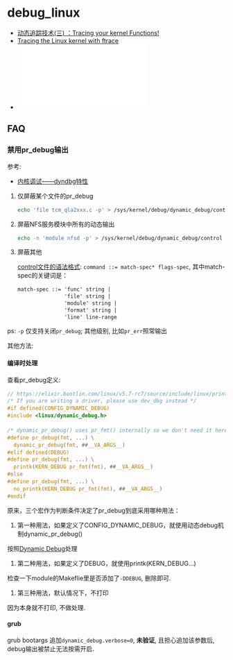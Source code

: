 # debug_linux
- [动态追踪技术(三) ：Tracing your kernel Functions!](https://riboseyim.github.io/2017/04/17/DTrace_FTrace/)
- [Tracing the Linux kernel with ftrace](https://embeddedbits.org/tracing-the-linux-kernel-with-ftrace/)
- ![Debugging Embedded Linux Systems: Dynamic Debug](/misc/pdf/os/Kernel-Debug-Series-Part4-dynamic-debug.pdf)

## FAQ
### 禁用pr_debug输出
参考:
- [内核调试——dyndbg特性](http://linux.laoqinren.net/kernel/kernel-dynamic-debug/)


1. 仅屏蔽某个文件的pr_debug

    ```bash
    echo 'file tcm_qla2xxx.c -p' > /sys/kernel/debug/dynamic_debug/control
    ```

1. 屏蔽NFS服务模块中所有的动态输出

    ```bash
    echo -n 'module nfsd -p' > /sys/kernel/debug/dynamic_debug/control
    ```

1. 屏蔽其他

    [control文件的语法格式](https://github.com/torvalds/linux/blob/master/Documentation/admin-guide/dynamic-debug-howto.rst): `command ::= match-spec* flags-spec`, 其中match-spec的关键词是：
    ```config
    match-spec ::= 'func' string |
                   'file' string |
                   'module' string |
                   'format' string |
                   'line' line-range
    ```

ps: `-p` 仅支持关闭`pr_debug`; 其他级别, 比如`pr_err`照常输出

其他方法:
#### 编译时处理
查看pr_debug定义:
```c
// https://elixir.bootlin.com/linux/v5.7-rc7/source/include/linux/printk.h#L324
/* If you are writing a driver, please use dev_dbg instead */
#if defined(CONFIG_DYNAMIC_DEBUG)
#include <linux/dynamic_debug.h>

/* dynamic_pr_debug() uses pr_fmt() internally so we don't need it here */
#define pr_debug(fmt, ...) \
  dynamic_pr_debug(fmt, ##__VA_ARGS__)
#elif defined(DEBUG)
#define pr_debug(fmt, ...) \
  printk(KERN_DEBUG pr_fmt(fmt), ##__VA_ARGS__)
#else
#define pr_debug(fmt, ...) \
  no_printk(KERN_DEBUG pr_fmt(fmt), ##__VA_ARGS__)
#endif
```

原来，三个宏作为判断条件决定了pr_debug到底采用哪种用法：
1. 第一种用法，如果定义了CONFIG_DYNAMIC_DEBUG，就使用动态debug机制dynamic_pr_debug()

  按照[Dynamic Debug](http://linux.laoqinren.net/kernel/kernel-dynamic-debug/)处理
1. 第二种用法，如果定义了DEBUG，就使用printk(KERN_DEBUG...)

  检查一下module的Makeflie里是否添加了`-DDEBUG`, 删除即可.
1. 第三种用法，默认情况下，不打印

  因为本身就不打印, 不做处理.

#### grub
grub bootargs 追加`dynamic_debug.verbose=0`, **未验证**, 且担心追加该参数后, debug输出被禁止无法按需开启.